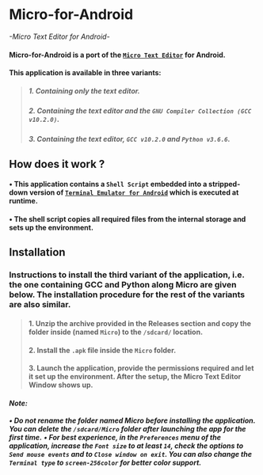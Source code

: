 # Micro-for-Android
*-Micro Text Editor for Android-*

#### **Micro-for-Android** is a port of the [`Micro Text Editor`](https://github.com/zyedidia/micro) for Android.
#### This application is available in three variants:
> ##### 1. Containing only the text editor.
> ##### 2. Containing the text editor and the `GNU Compiler Collection (GCC v10.2.0)`.
> ##### 3. Containing the text editor, `GCC v10.2.0` and `Python v3.6.6`.

## How does it work ?

#### • This application contains a `Shell Script` embedded into a stripped-down version of [`Terminal Emulator for Android`](https://github.com/jackpal/Android-Terminal-Emulator) which is executed at runtime.
#### • The shell script copies all required files from the internal storage and sets up the environment.

## Installation

### Instructions to install the third variant of the application, i.e. the one containing GCC and Python along Micro are given below. The installation procedure for the rest of the variants are also similar.

> #### 1. Unzip the archive provided in the Releases section and copy the folder inside (named `Micro`) to the `/sdcard/` location.
> #### 2. Install the `.apk` file inside the `Micro` folder.
> #### 3. Launch the application, provide the permissions required and let it set up the environment. After the setup, the Micro Text Editor Window shows up.
>
#### ***Note:***
***• Do not rename the folder named Micro before installing the application. You can delete the `/sdcard/Micro` folder after launching the app for the first time.***
***• For best experience, in the `Preferences` menu of the application, increase the `Font size` to at least `14`, check the options to `Send mouse events` and to `Close window on exit`. You can also change the `Terminal type` to `screen-256color` for better color support.***
